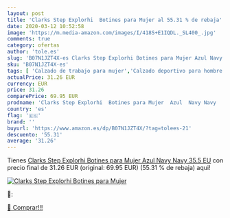 ```yaml
---
layout: post
title: 'Clarks Step Explorhi  Botines para Mujer al 55.31 % de rebaja'
date: 2020-03-12 10:52:58
image: 'https://m.media-amazon.com/images/I/418S+E1IQDL._SL400_.jpg'
comments: true
category: ofertas
author: 'tole.es'
slug: 'B07N1JZT4X-es Clarks Step Explorhi Botines para Mujer Azul Navy Navy...'
sku: 'B07N1JZT4X-es'
tags: [ 'Calzado de trabajo para mujer','Calzado deportivo para hombre','Calzado sanitario y de hostelería para mujer','Chanclas y sandalias de piscina para hombre','Sandalias y chanclas para niña','Zapatillas y calzado deportivo para hombre','Zapatos','Zapatos para hombre','Zapatos para mujer','Zapatos para niñas pequeñas','Zapatos y complementos','Zuecos sanitarios y de hostelería para mujer','Zuecos y mules para hombre','botines', ]
actualPrice: 31.26 EUR
currency: EUR
price: 31.26
comparePrice: 69.95 EUR
prodname: 'Clarks Step Explorhi  Botines para Mujer  Azul  Navy Navy   35.5 EU'
country: 'es'
flag: '🇪🇸'
brand: ''
buyurl: 'https://www.amazon.es/dp/B07N1JZT4X/?tag=tolees-21'
descuento: '55.31'
average: '31.26'
---
```


Tienes [Clarks Step Explorhi  Botines para Mujer  Azul  Navy Navy   35.5 EU](https://www.amazon.es/dp/B07N1JZT4X/?tag=tolees-21) con precio final de  31.26 EUR (original: 69.95 EUR) (55.31 %  de rebaja) aqui!

[![Clarks Step Explorhi  Botines para Mujer](https://m.media-amazon.com/images/I/418S+E1IQDL._SL400_.jpg)](https://www.amazon.es/dp/B07N1JZT4X/?tag=tolees-21)

🔎:


[🛒 Comprar!!!](https://www.amazon.es/dp/B07N1JZT4X/?tag=tolees-21)
